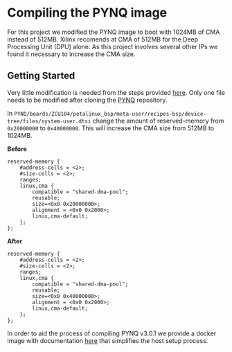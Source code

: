 # Compiling the PYNQ image
For this project we modified the PYNQ image to boot with 1024MB of CMA instead of 512MB. Xilinx recomends at CMA of 512MB for the Deep Processing Unit (DPU) alone. As this project involves several other IPs we found it necessary to increase the CMA size.

## Getting Started
Very little modification is needed from the steps provided [here](https://pynq.readthedocs.io/en/v3.0.0/pynq_sd_card.html). Only one file needs to be modified after cloning the [PYNQ](https://github.com/Xilinx/PYNQ) repository.

In `PYNQ/boards/ZCU104/petalinux_bsp/meta-user/recipes-bsp/device-tree/files/system-user.dtsi` change the amount of reserved-memory from `0x20000000` to `0x40000000`. This will increase the CMA size from 512MB to 1024MB.

**Before**
```
reserved-memory {
    #address-cells = <2>;
    #size-cells = <2>;
    ranges;
    linux,cma {
        compatible = "shared-dma-pool";
        reusable;
        size=<0x0 0x20000000>;
        alignment = <0x0 0x2000>;
        linux,cma-default;
    };
};
```

**After**
```
reserved-memory {
    #address-cells = <2>;
    #size-cells = <2>;
    ranges;
    linux,cma {
        compatible = "shared-dma-pool";
        reusable;
        size=<0x0 0x40000000>;
        alignment = <0x0 0x2000>;
        linux,cma-default;
    };
};
```

In order to aid the process of compiling PYNQ v3.0.1 we provide a docker image with documentation [here](https://hub.docker.com/r/jjsuperpower/pynq-sdbuild-env) that simplifies the host setup process.
